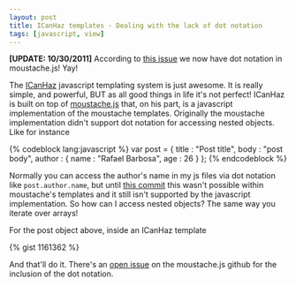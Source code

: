 ```yaml
---
layout: post
title: ICanHaz templates - Dealing with the lack of dot notation
tags: [javascript, view]
---
```


**[UPDATE: 10/30/2011]** According to [this issue](https://github.com/janl/mustache.js/issues/97) we now have dot notation in moustache.js! Yay!

The [ICanHaz](http://icanhazjs.com/) javascript templating system is just awesome. It is really simple, and powerful, BUT as all good things in life it's not perfect! ICanHaz is built on top of [moustache.js](https://github.com/janl/mustache.js) that, on his part, is a javascript implementation of the moustache templates. Originally the moustache implementation didn't support dot notation for accessing nested objects. Like for instance

{% codeblock lang:javascript %}
    var post = {
      title : "Post title",
      body : "post body",
      author : {
        name : "Rafael Barbosa",
        age : 26
      }
    };
{% endcodeblock %}

Normally you can access the author's name in my js files via dot notation like <code>post.author.name</code>, but until [this commit](https://github.com/defunkt/mustache/commit/c183699ff1b23b4bc5efbfa3ed323ff9509855f7) this wasn't possible within moustache's templates and it still isn't supported by the javascript implementation. So how can I access nested objects? The same way you iterate over arrays!

For the post object above, inside an ICanHaz template

{% gist 1161362 %}

And that'll do it. There's an [open issue](https://github.com/janl/mustache.js/issues/97) on the moustache.js github for the inclusion of the dot notation.











